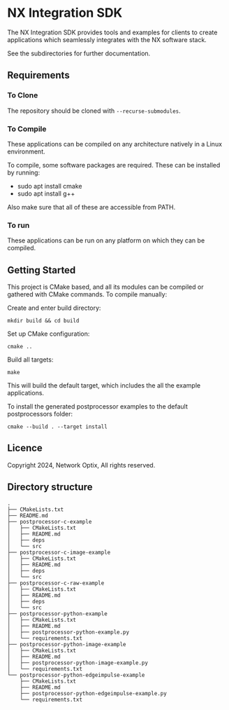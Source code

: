 NX Integration SDK
=========================

The NX Integration SDK provides tools and examples for clients to create applications which seamlessly integrates with the NX software stack.

See the subdirectories for further documentation.

## Requirements

### To Clone

The repository should be cloned with `--recurse-submodules`.

### To Compile

These applications can be compiled on any architecture natively in a Linux environment.

To compile, some software packages are required. These can be installed by running:

- sudo apt install cmake
- sudo apt install g++

Also make sure that all of these are accessible from PATH.

### To run

These applications can be run on any platform on which they can be compiled.


## Getting Started

This project is CMake based, and all its modules can be compiled or gathered with CMake commands. To compile manually:

Create and enter build directory:

```
mkdir build && cd build
```

Set up CMake configuration:

```
cmake ..
```

Build all targets:

```
make
```

This will build the default target, which includes the all the example applications.

To install the generated postprocessor examples to the default postprocessors folder:

```
cmake --build . --target install
```

## Licence

Copyright 2024, Network Optix, All rights reserved.

## Directory structure

```
.
├── CMakeLists.txt
├── README.md
├── postprocessor-c-example
│   ├── CMakeLists.txt
│   ├── README.md
│   ├── deps
│   └── src
├── postprocessor-c-image-example
│   ├── CMakeLists.txt
│   ├── README.md
│   ├── deps
│   └── src
├── postprocessor-c-raw-example
│   ├── CMakeLists.txt
│   ├── README.md
│   ├── deps
│   └── src
├── postprocessor-python-example
│   ├── CMakeLists.txt
│   ├── README.md
│   ├── postprocessor-python-example.py
│   └── requirements.txt
├── postprocessor-python-image-example
│   ├── CMakeLists.txt
│   ├── README.md
│   ├── postprocessor-python-image-example.py
│   └── requirements.txt
└── postprocessor-python-edgeimpulse-example
    ├── CMakeLists.txt
    ├── README.md
    ├── postprocessor-python-edgeimpulse-example.py
    └── requirements.txt
```
